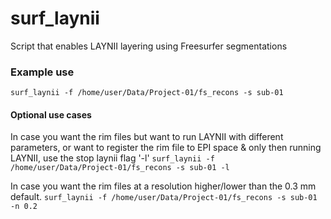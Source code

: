 # surf_laynii
Script that enables LAYNII layering using Freesurfer segmentations

### Example use

`surf_laynii -f /home/user/Data/Project-01/fs_recons -s sub-01`

#### Optional use cases
In case you want the rim files but want to run LAYNII with different parameters, or want to register the rim file to EPI space & only then running LAYNII, use the stop laynii flag '-l'
`surf_laynii -f /home/user/Data/Project-01/fs_recons -s sub-01 -l`

In case you want the rim files at a resolution higher/lower than the 0.3 mm default.
`surf_laynii -f /home/user/Data/Project-01/fs_recons -s sub-01 -n 0.2`